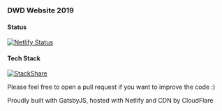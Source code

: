 ### DWD Website 2019

#### Status
[![Netlify Status](https://api.netlify.com/api/v1/badges/4230dbf6-bae9-4964-868d-89966cbf1746/deploy-status)](https://app.netlify.com/sites/vigilant-khorana-f0fd67/deploys)

#### Tech Stack
[![StackShare](http://img.shields.io/badge/tech-stack-0690fa.svg?style=flat)](https://stackshare.io/johnnyxbell/devs-with-disabilities)

Please feel free to open a pull request if you want to improve the code :)

Proudly built with GatsbyJS, hosted with Netlify and CDN by CloudFlare